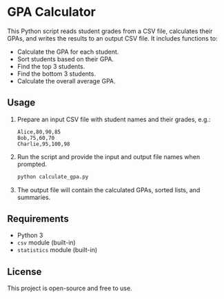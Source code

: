 # GPA Calculator

This Python script reads student grades from a CSV file, calculates their GPAs, and writes the results to an output CSV file. It includes functions to:

- Calculate the GPA for each student.
- Sort students based on their GPA.
- Find the top 3 students.
- Find the bottom 3 students.
- Calculate the overall average GPA.

## Usage
1. Prepare an input CSV file with student names and their grades, e.g.:
   ```csv
   Alice,80,90,85
   Bob,75,60,70
   Charlie,95,100,98
   ```

2. Run the script and provide the input and output file names when prompted.
   ```sh
   python calculate_gpa.py
   ```

3. The output file will contain the calculated GPAs, sorted lists, and summaries.

## Requirements
- Python 3
- `csv` module (built-in)
- `statistics` module (built-in)

## License
This project is open-source and free to use.
